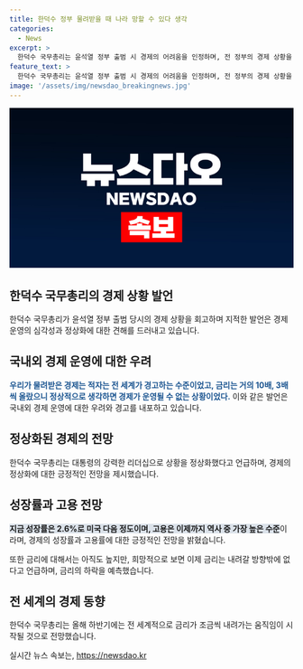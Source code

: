 ```yaml
---
title: 한덕수 정부 물려받을 때 나라 망할 수 있다 생각
categories:
  - News
excerpt: >
  한덕수 국무총리는 윤석열 정부 출범 시 경제의 어려움을 인정하며, 전 정부의 경제 상황을 지적했습니다. 그는 윤석열 대통령의 뛰어난 리더십으로 경제 상황을 개선했다고 강조했으며, 현재 경제가 안정화되고 있다고 평가했습니다. 성장률과 고용 상황을 언급하며 긍정적인 전망을 제시했습니다.
feature_text: >
  한덕수 국무총리는 윤석열 정부 출범 시 경제의 어려움을 인정하며, 전 정부의 경제 상황을 지적했습니다. 그는 윤석열 대통령의 뛰어난 리더십으로 경제 상황을 개선했다고 강조했으며, 현재 경제가 안정화되고 있다고 평가했습니다. 성장률과 고용 상황을 언급하며 긍정적인 전망을 제시했습니다.
image: '/assets/img/newsdao_breakingnews.jpg'
---
```


<p><img src="/assets/img/newsdao_breakingnews.jpg" alt="flaretime 속보" /></p>

<h2 data-ke-size="size26">한덕수 국무총리의 경제 상황 발언</h2>

<p data-ke-size="size16">한덕수 국무총리가 윤석열 정부 출범 당시의 경제 상황을 회고하며 지적한 발언은 경제 운영의 심각성과 정상화에 대한 견해를 드러내고 있습니다.</p>

<h2 data-ke-size="size26">국내외 경제 운영에 대한 우려</h2>

<p data-ke-size="size16"><b><span style="color: #1a5490;">우리가 물려받은 경제는 적자는 전 세계가 경고하는 수준이었고, 금리는 거의 10배, 3배씩 올랐으니 정상적으로 생각하면 경제가 운영될 수 없는 상황이었다.</span></b> 이와 같은 발언은 국내외 경제 운영에 대한 우려와 경고를 내포하고 있습니다.</p>

<h2 data-ke-size="size26">정상화된 경제의 전망</h2>

<p data-ke-size="size16">한덕수 국무총리는 대통령의 강력한 리더십으로 상황을 정상화했다고 언급하며, 경제의 정상화에 대한 긍정적인 전망을 제시했습니다.</p>

<h2 data-ke-size="size26">성장률과 고용 전망</h2>

<p data-ke-size="size16"><b><span style="background-color: #21538527;">지금 성장률은 2.6%로 미국 다음 정도이며, 고용은 이제까지 역사 중 가장 높은 수준</span></b>이라며, 경제의 성장률과 고용률에 대한 긍정적인 전망을 밝혔습니다.</p>

<p data-ke-size="size16">또한 금리에 대해서는 아직도 높지만, 희망적으로 보면 이제 금리는 내려갈 방향밖에 없다고 언급하며, 금리의 하락을 예측했습니다.</p>

<h2 data-ke-size="size26">전 세계의 경제 동향</h2>

<p data-ke-size="size16">한덕수 국무총리는 올해 하반기에는 전 세계적으로 금리가 조금씩 내려가는 움직임이 시작될 것으로 전망했습니다.</p>
실시간 뉴스 속보는, <a href="https://newsdao.kr" rel="dofollow">https://newsdao.kr</a>


